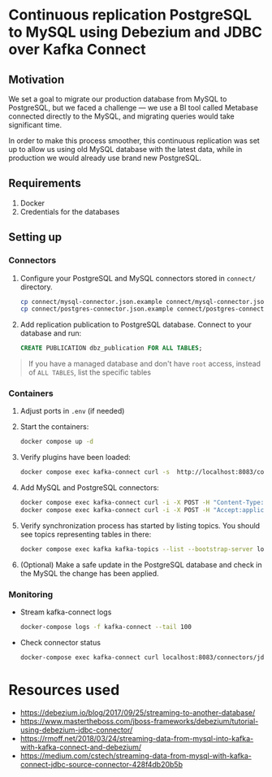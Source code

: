# Continuous replication PostgreSQL to MySQL using Debezium and JDBC over Kafka Connect

## Motivation

We set a goal to migrate our production database from MySQL to PostgreSQL, but we faced a challenge — we use a BI 
tool called Metabase connected directly to the MySQL, and migrating queries would take significant time.

In order to make this process smoother, this continuous replication was set up to allow us using old MySQL database with the latest data, 
while in production we would already use brand new PostgreSQL.

## Requirements

1. Docker
2. Credentials for the databases

## Setting up

### Connectors

1. Configure your PostgreSQL and MySQL connectors stored in `connect/` directory.

   ```bash
   cp connect/mysql-connector.json.example connect/mysql-connector.json
   cp connect/postgres-connector.json.example connect/postgres-connector.json
   ```

2. Add replication publication to PostgreSQL database. Connect to your database and run:
    
   ```sql
   CREATE PUBLICATION dbz_publication FOR ALL TABLES;
   ```

> If you have a managed database and don't have `root` access, instead of `ALL TABLES`, list the specific tables

### Containers

1. Adjust ports in `.env` (if needed)

1. Start the containers:

   ```bash
   docker compose up -d
   ```

1. Verify plugins have been loaded:

   ```bash
   docker compose exec kafka-connect curl -s  http://localhost:8083/connector-plugins | jq
   ```

1. Add MySQL and PostgreSQL connectors:

   ```bash
   docker compose exec kafka-connect curl -i -X POST -H "Content-Type:application/json" -d @connect/postgres-connector.json http://localhost:8083/connectors
   docker compose exec kafka-connect curl -i -X POST -H "Accept:application/json" -H  "Content-Type:application/json" -d @connect/mysql-connector.json http://localhost:8083/connectors
   ```

1. Verify synchronization process has started by listing topics. You should see topics representing tables in there:

   ```bash
   docker compose exec kafka kafka-topics --list --bootstrap-server localhost:9092
   ```

1. (Optional) Make a safe update in the PostgreSQL database and check in the MySQL the change has been applied.

### Monitoring

- Stream kafka-connect logs

   ```bash
   docker-compose logs -f kafka-connect --tail 100
   ```

- Check connector status

   ```bash
   docker-compose exec kafka-connect curl localhost:8083/connectors/jdbc-sink-mysql/status | jq
   ```

# Resources used

- https://debezium.io/blog/2017/09/25/streaming-to-another-database/
- https://www.mastertheboss.com/jboss-frameworks/debezium/tutorial-using-debezium-jdbc-connector/
- https://rmoff.net/2018/03/24/streaming-data-from-mysql-into-kafka-with-kafka-connect-and-debezium/
- https://medium.com/cstech/streaming-data-from-mysql-with-kafka-connect-jdbc-source-connector-428f4db20b5b
